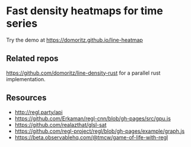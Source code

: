 # Fast density heatmaps for time series

Try the demo at https://domoritz.github.io/line-heatmap

## Related repos

https://github.com/domoritz/line-density-rust for a parallel rust implementation.

## Resources

* http://regl.party/api
* https://github.com/Erkaman/regl-cnn/blob/gh-pages/src/gpu.js
* https://github.com/realazthat/glsl-sat
* https://github.com/regl-project/regl/blob/gh-pages/example/graph.js
* https://beta.observablehq.com/@tmcw/game-of-life-with-regl
